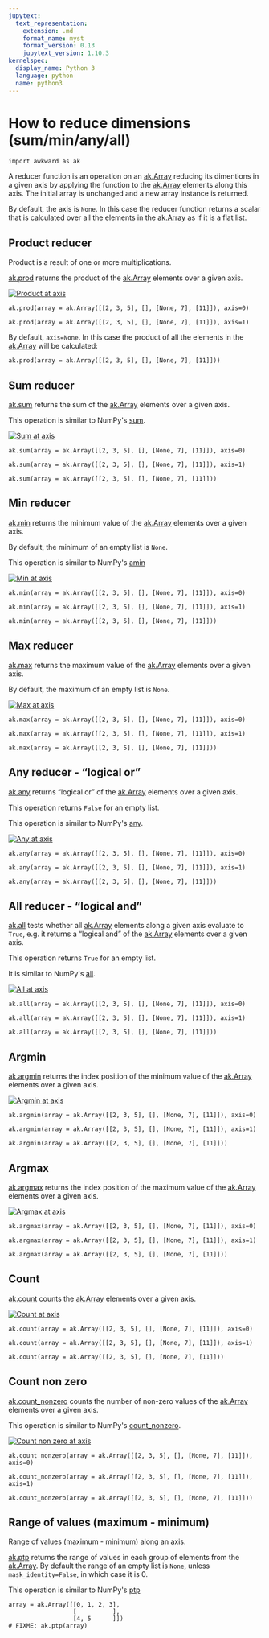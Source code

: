 ```yaml
---
jupytext:
  text_representation:
    extension: .md
    format_name: myst
    format_version: 0.13
    jupytext_version: 1.10.3
kernelspec:
  display_name: Python 3
  language: python
  name: python3
---
```


How to reduce dimensions (sum/min/any/all)
==========================================

```{code-cell} ipython3
import awkward as ak
```

A reducer function is an operation on an [ak.Array](https://awkward-array.readthedocs.io/en/latest/_auto/ak.Array.html) reducing its dimentions in a given axis by applying the function to the [ak.Array](https://awkward-array.readthedocs.io/en/latest/_auto/ak.Array.html) elements along this axis. The initial array is unchanged and a new array instance is returned.

By default, the axis is `None`. In this case the reducer function returns a scalar that is calculated over all the elements in the [ak.Array](https://awkward-array.readthedocs.io/en/latest/_auto/ak.Array.html) as if it is a flat list.

Product reducer
---------------

Product is a result of one or more multiplications.

[ak.prod](https://awkward-array.readthedocs.io/en/latest/_auto/ak.prod.html) returns the product of the [ak.Array](https://awkward-array.readthedocs.io/en/latest/_auto/ak.Array.html) elements over a given axis.

[![Product at axis](img/product.svg)](img/product.svg)

```{code-cell} ipython3
ak.prod(array = ak.Array([[2, 3, 5], [], [None, 7], [11]]), axis=0)
```

```{code-cell} ipython3
ak.prod(array = ak.Array([[2, 3, 5], [], [None, 7], [11]]), axis=1)
```

By default, `axis=None`. In this case the product of all the elements in the [ak.Array](https://awkward-array.readthedocs.io/en/latest/_auto/ak.Array.html) will be calculated:

```{code-cell} ipython3
ak.prod(array = ak.Array([[2, 3, 5], [], [None, 7], [11]]))
```

Sum reducer
-----------

[ak.sum](https://awkward-array.readthedocs.io/en/latest/_auto/ak.sum.html) returns the sum of the [ak.Array](https://awkward-array.readthedocs.io/en/latest/_auto/ak.Array.html) elements over a given axis.

This operation is similar to NumPy's [sum](https://docs.scipy.org/doc/numpy/reference/generated/numpy.sum.html).

[![Sum at axis](img/sum.svg)](img/sum.svg)

```{code-cell} ipython3
ak.sum(array = ak.Array([[2, 3, 5], [], [None, 7], [11]]), axis=0)
```

```{code-cell} ipython3
ak.sum(array = ak.Array([[2, 3, 5], [], [None, 7], [11]]), axis=1)
```

```{code-cell} ipython3
ak.sum(array = ak.Array([[2, 3, 5], [], [None, 7], [11]]))
```

Min reducer
-----------

[ak.min](https://awkward-array.readthedocs.io/en/latest/_auto/ak.min.html) returns the minimum value of the [ak.Array](https://awkward-array.readthedocs.io/en/latest/_auto/ak.Array.html) elements over a given axis.

By default, the minimum of an empty list is `None`.

This operation is similar to NumPy's [amin](https://docs.scipy.org/doc/numpy/reference/generated/numpy.amin.html)

[![Min at axis](img/min.svg)](img/min.svg)

```{code-cell} ipython3
ak.min(array = ak.Array([[2, 3, 5], [], [None, 7], [11]]), axis=0)
```

```{code-cell} ipython3
ak.min(array = ak.Array([[2, 3, 5], [], [None, 7], [11]]), axis=1)
```

```{code-cell} ipython3
ak.min(array = ak.Array([[2, 3, 5], [], [None, 7], [11]]))
```

Max reducer
-----------

[ak.max](https://awkward-array.readthedocs.io/en/latest/_auto/ak.max.html) returns the maximum value of the [ak.Array](https://awkward-array.readthedocs.io/en/latest/_auto/ak.Array.html) elements over a given axis.

By default, the maximum of an empty list is `None`.

[![Max at axis](img/max.svg)](img/max.svg)

```{code-cell} ipython3
ak.max(array = ak.Array([[2, 3, 5], [], [None, 7], [11]]), axis=0)
```

```{code-cell} ipython3
ak.max(array = ak.Array([[2, 3, 5], [], [None, 7], [11]]), axis=1)
```

```{code-cell} ipython3
ak.max(array = ak.Array([[2, 3, 5], [], [None, 7], [11]]))
```

Any reducer - “logical or”
--------------------------

[ak.any](https://awkward-array.readthedocs.io/en/latest/_auto/ak.any.html) returns “logical or” of the [ak.Array](https://awkward-array.readthedocs.io/en/latest/_auto/ak.Array.html) elements over a given axis.

This operation returns `False` for an empty list.

This operation is similar to NumPy's [any](https://docs.scipy.org/doc/numpy/reference/generated/numpy.any.html).

[![Any at axis](img/any.svg)](img/any.svg)

```{code-cell} ipython3
ak.any(array = ak.Array([[2, 3, 5], [], [None, 7], [11]]), axis=0)
```

```{code-cell} ipython3
ak.any(array = ak.Array([[2, 3, 5], [], [None, 7], [11]]), axis=1)
```

```{code-cell} ipython3
ak.any(array = ak.Array([[2, 3, 5], [], [None, 7], [11]]))
```

All reducer - “logical and”
---------------------------

[ak.all](https://awkward-array.readthedocs.io/en/latest/_auto/ak.all.html) tests whether all [ak.Array](https://awkward-array.readthedocs.io/en/latest/_auto/ak.Array.html) elements along a given axis evaluate to `True`, e.g. it returns a “logical and” of the [ak.Array](https://awkward-array.readthedocs.io/en/latest/_auto/ak.Array.html) elements over a given axis.

This operation returns `True` for an empty list.

It is similar to NumPy's [all](https://docs.scipy.org/doc/numpy/reference/generated/numpy.all.html).

[![All at axis](img/all.svg)](img/all.svg)

```{code-cell} ipython3
ak.all(array = ak.Array([[2, 3, 5], [], [None, 7], [11]]), axis=0)
```

```{code-cell} ipython3
ak.all(array = ak.Array([[2, 3, 5], [], [None, 7], [11]]), axis=1)
```

```{code-cell} ipython3
ak.all(array = ak.Array([[2, 3, 5], [], [None, 7], [11]]))
```

Argmin
------

[ak.argmin](https://awkward-array.readthedocs.io/en/latest/_auto/ak.argmin.html) returns the index position of the minimum value of the [ak.Array](https://awkward-array.readthedocs.io/en/latest/_auto/ak.Array.html) elements over a given axis.

[![Argmin at axis](img/argmin.svg)](img/argmin.svg)

```{code-cell} ipython3
ak.argmin(array = ak.Array([[2, 3, 5], [], [None, 7], [11]]), axis=0)
```

```{code-cell} ipython3
ak.argmin(array = ak.Array([[2, 3, 5], [], [None, 7], [11]]), axis=1)
```

```{code-cell} ipython3
ak.argmin(array = ak.Array([[2, 3, 5], [], [None, 7], [11]]))
```

Argmax
------

[ak.argmax](https://awkward-array.readthedocs.io/en/latest/_auto/ak.argmax.html) returns the index position of the maximum value of the [ak.Array](https://awkward-array.readthedocs.io/en/latest/_auto/ak.Array.html) elements over a given axis.

[![Argmax at axis](img/argmax.svg)](img/argmax.svg)

```{code-cell} ipython3
ak.argmax(array = ak.Array([[2, 3, 5], [], [None, 7], [11]]), axis=0)
```

```{code-cell} ipython3
ak.argmax(array = ak.Array([[2, 3, 5], [], [None, 7], [11]]), axis=1)
```

```{code-cell} ipython3
ak.argmax(array = ak.Array([[2, 3, 5], [], [None, 7], [11]]))
```

Count
-----

[ak.count](https://awkward-array.readthedocs.io/en/latest/_auto/ak.count.html) counts the [ak.Array](https://awkward-array.readthedocs.io/en/latest/_auto/ak.Array.html) elements over a given axis.

[![Count at axis](img/count.svg)](img/count.svg)

```{code-cell} ipython3
ak.count(array = ak.Array([[2, 3, 5], [], [None, 7], [11]]), axis=0)
```

```{code-cell} ipython3
ak.count(array = ak.Array([[2, 3, 5], [], [None, 7], [11]]), axis=1)
```

```{code-cell} ipython3
ak.count(array = ak.Array([[2, 3, 5], [], [None, 7], [11]]))
```

Count non zero
--------------

[ak.count_nonzero](https://awkward-array.readthedocs.io/en/latest/_auto/ak.count_nonzero.html) counts the number of non-zero values of the [ak.Array](https://awkward-array.readthedocs.io/en/latest/_auto/ak.Array.html) elements over a given axis.

This operation is similar to NumPy's [count_nonzero](https://docs.scipy.org/doc/numpy/reference/generated/numpy.count_nonzero.html).

[![Count non zero at axis](img/count_nonzero.svg)](img/count_nonzero.svg)

```{code-cell} ipython3
ak.count_nonzero(array = ak.Array([[2, 3, 5], [], [None, 7], [11]]), axis=0)
```

```{code-cell} ipython3
ak.count_nonzero(array = ak.Array([[2, 3, 5], [], [None, 7], [11]]), axis=1)
```

```{code-cell} ipython3
ak.count_nonzero(array = ak.Array([[2, 3, 5], [], [None, 7], [11]]))
```

Range of values (maximum - minimum)
-----------------------------------

Range of values (maximum - minimum) along an axis.

[ak.ptp](https://awkward-array.readthedocs.io/en/latest/_auto/ak.ptp.html) returns the range of values in each group of elements from the [ak.Array](https://awkward-array.readthedocs.io/en/latest/_auto/ak.Array.html). By default the range of an empty list is `None`, unless `mask_identity=False`, in which case it is 0.

This operation is similar to NumPy's [ptp](https://docs.scipy.org/doc/numpy/reference/generated/numpy.ptp.html)

```{code-cell} ipython3
array = ak.Array([[0, 1, 2, 3],
                  [          ],
                  [4, 5      ]])
# FIXME: ak.ptp(array)
```
